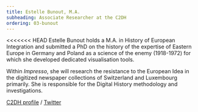 ```yaml
---
title: Estelle Bunout, M.A.
subheading: Associate Researcher at the C2DH
ordering: 03-bunout
---
```

<<<<<<< HEAD
Estelle Bunout holds a M.A. in History of European Integration and submitted a PhD on the history of the expertise of Eastern Europe in Germany and Poland as a science of the enemy (1918-1972) for which she developed dedicated visualisation tools. 

Within *Impresso*, she will research the resistance to the European Idea in the digitized newspaper collections of Switzerland and Luxembourg primarily.
She is responsible for the Digital History methodology and investigations.

[C2DH profile](https://www.c2dh.uni.lu/people/estelle-bunout) / [Twitter](https://twitter.com/EstelleSzmidt)
